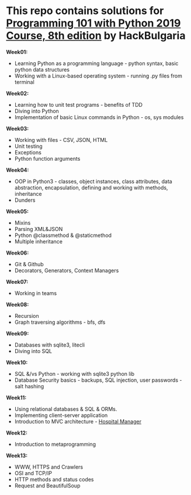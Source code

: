 # This repo contains solutions for [Programming 101 with Python 2019 Course, 8th edition](https://github.com/HackBulgaria/Programming-101-Python-2019/) by HackBulgaria

__Week01:__
- Learning Python as a programming language - python syntax, basic python data structures
- Working with a Linux-based operating system - running .py files from terminal

__Week02:__
- Learning how to unit test programs - benefits of TDD
- Diving into Python
- Implementation of basic Linux commands in Python - os, sys modules

__Week03:__
- Working with files - CSV, JSON, HTML
- Unit testing
- Exceptions
- Python function arguments

__Week04:__
- OOP in Python3 - classes, object instances, class attributes, data abstraction, encapsulation, defining and working with methods, inheritance
- Dunders

__Week05:__
- Mixins
- Parsing XML&JSON
- Python @classmethod & @staticmethod
- Multiple inheritance

__Week06:__
- Git & Github
- Decorators, Generators, Context Managers

__Week07:__
- Working in teams

__Week08:__
- Recursion
- Graph traversing algorithms - bfs, dfs

__Week09:__
- Databases with sqlite3, litecli
- Diving into SQL

__Week10:__
- SQL &/vs Python - working with sqlite3 python lib
- Database Security basics - backups, SQL injection, user passwords - salt hashing 

__Week11:__
- Using relational databases & SQL & ORMs.
- Implementing client-server application
- Introduction to MVC architecture - [Hospital Manager](https://github.com/nurxx/python-101/tree/master/hospital_manager)

__Week12:__
- Introduction to metaprogramming

__Week13:__
- WWW, HTTPS and Crawlers
- OSI and TCP/IP
- HTTP methods and status codes
- Request and BeautifulSoup
